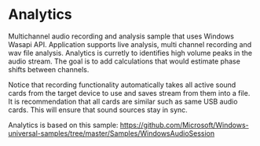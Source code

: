 # Analytics
Multichannel audio recording and analysis sample that uses Windows Wasapi API. Application supports live analysis, multi channel recording and wav file analysis. Analytics is curretly to identifies high volume peaks in the audio stream. The goal is to add calculations that would estimate phase shifts between channels.

Notice that recording functionality automatically takes all active sound cards from the target device to use and saves stream from them into a file. It is recommendation that all cards are similar such as same USB audio cards. This will ensure that sound sources stay in sync. 

Analytics is based on this sample: 
https://github.com/Microsoft/Windows-universal-samples/tree/master/Samples/WindowsAudioSession
